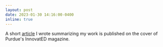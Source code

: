 ```yaml
---
layout: post
date: 2023-01-30 14:16:00-0400
inline: true
---
```


A short <a href = "https://www.purdue.edu/gradschool/professional-development/innovated.php">article</a> I wrote summarizing my work is published on the cover of Purdue's InnovatED magazine.

